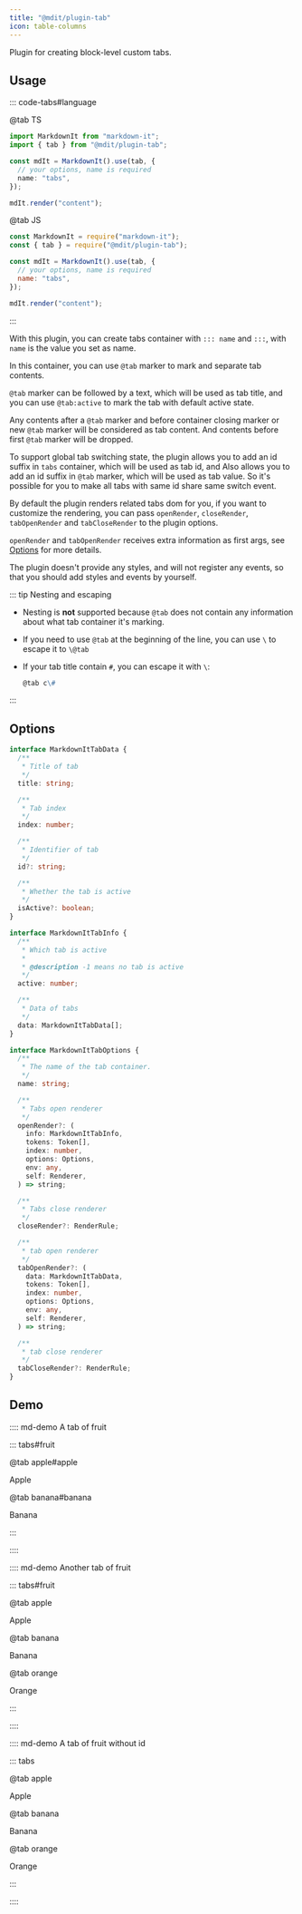 ```yaml
---
title: "@mdit/plugin-tab"
icon: table-columns
---
```


Plugin for creating block-level custom tabs.

<!-- more -->

## Usage

::: code-tabs#language

@tab TS

```ts
import MarkdownIt from "markdown-it";
import { tab } from "@mdit/plugin-tab";

const mdIt = MarkdownIt().use(tab, {
  // your options, name is required
  name: "tabs",
});

mdIt.render("content");
```

@tab JS

```js
const MarkdownIt = require("markdown-it");
const { tab } = require("@mdit/plugin-tab");

const mdIt = MarkdownIt().use(tab, {
  // your options, name is required
  name: "tabs",
});

mdIt.render("content");
```

:::

With this plugin, you can create tabs container with `::: name` and `:::`, with `name` is the value you set as name.

In this container, you can use `@tab` marker to mark and separate tab contents.

`@tab` marker can be followed by a text, which will be used as tab title, and you can use `@tab:active` to mark the tab with default active state.

Any contents after a `@tab` marker and before container closing marker or new `@tab` marker will be considered as tab content. And contents before first `@tab` marker will be dropped.

To support global tab switching state, the plugin allows you to add an id suffix in `tabs` container, which will be used as tab id, and Also allows you to add an id suffix in `@tab` marker, which will be used as tab value. So it's possible for you to make all tabs with same id share same switch event.

By default the plugin renders related tabs dom for you, if you want to customize the rendering, you can pass `openRender`, `closeRender`, `tabOpenRender` and `tabCloseRender` to the plugin options.

`openRender` and `tabOpenRender` receives extra information as first args, see [Options](#options) for more details.

The plugin doesn't provide any styles, and will not register any events, so that you should add styles and events by yourself.

::: tip Nesting and escaping

- Nesting is **not** supported because `@tab` does not contain any information about what tab container it's marking.

- If you need to use `@tab` at the beginning of the line, you can use `\` to escape it to `\@tab`

- If your tab title contain `#`, you can escape it with `\`:

  ```md
  @tab c\#
  ```

:::

## Options

```ts
interface MarkdownItTabData {
  /**
   * Title of tab
   */
  title: string;

  /**
   * Tab index
   */
  index: number;

  /**
   * Identifier of tab
   */
  id?: string;

  /**
   * Whether the tab is active
   */
  isActive?: boolean;
}

interface MarkdownItTabInfo {
  /**
   * Which tab is active
   *
   * @description -1 means no tab is active
   */
  active: number;

  /**
   * Data of tabs
   */
  data: MarkdownItTabData[];
}

interface MarkdownItTabOptions {
  /**
   * The name of the tab container.
   */
  name: string;

  /**
   * Tabs open renderer
   */
  openRender?: (
    info: MarkdownItTabInfo,
    tokens: Token[],
    index: number,
    options: Options,
    env: any,
    self: Renderer,
  ) => string;

  /**
   * Tabs close renderer
   */
  closeRender?: RenderRule;

  /**
   * tab open renderer
   */
  tabOpenRender?: (
    data: MarkdownItTabData,
    tokens: Token[],
    index: number,
    options: Options,
    env: any,
    self: Renderer,
  ) => string;

  /**
   * tab close renderer
   */
  tabCloseRender?: RenderRule;
}
```

## Demo

:::: md-demo A tab of fruit

::: tabs#fruit

@tab apple#apple

Apple

@tab banana#banana

Banana

:::

::::

:::: md-demo Another tab of fruit

::: tabs#fruit

@tab apple

Apple

@tab banana

Banana

@tab orange

Orange

:::

::::

:::: md-demo A tab of fruit without id

::: tabs

@tab apple

Apple

@tab banana

Banana

@tab orange

Orange

:::

::::
